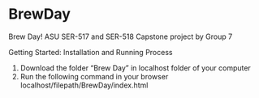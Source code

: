 # BrewDay
Brew Day! ASU SER-517 and SER-518 Capstone project by
Group 7

Getting Started:
Installation and Running Process
1. Download the folder “Brew Day” in localhost folder of your computer
2. Run the following command in your browser
				localhost/filepath/BrewDay/index.html
